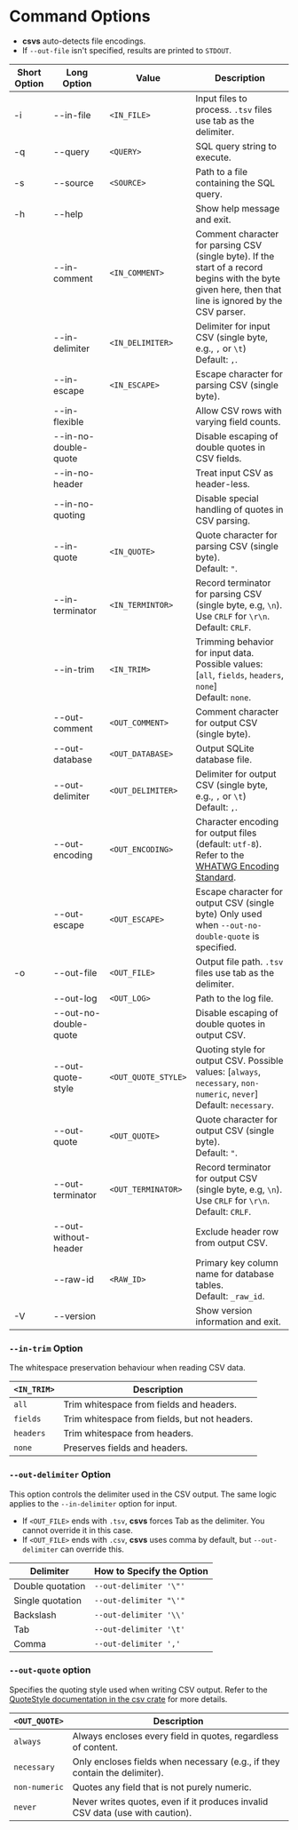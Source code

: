 # Command Options

- **csvs** auto-detects file encodings.
- If `--out-file` isn't specified, results are printed to `STDOUT`.

| Short Option | Long Option           | Value               | Description                                                                                                                                             |
|--------------|-----------------------|---------------------|---------------------------------------------------------------------------------------------------------------------------------------------------------|
| -i           | --in-file             | `<IN_FILE>`         | Input files to process. `.tsv` files use tab as the delimiter.                                                                                          |
| -q           | --query               | `<QUERY>`           | SQL query string to execute.                                                                                                                            |
| -s           | --source              | `<SOURCE>`          | Path to a file containing the SQL query.                                                                                                                |
| -h           | --help                |                     | Show help message and exit.                                                                                                                             |
|              | --in-comment          | `<IN_COMMENT>`      | Comment character for parsing CSV (single byte). If the start of a record begins with the byte given here, then that line is ignored by the CSV parser. |
|              | --in-delimiter        | `<IN_DELIMITER>`    | Delimiter for input CSV (single byte, e.g., `,` or `\t`)<br>Default: `,`.                                                                               |
|              | --in-escape           | `<IN_ESCAPE>`       | Escape character for parsing CSV (single byte).                                                                                                         |
|              | --in-flexible         |                     | Allow CSV rows with varying field counts.                                                                                                               |
|              | --in-no-double-quote  |                     | Disable escaping of double quotes in CSV fields.                                                                                                        |
|              | --in-no-header        |                     | Treat input CSV as header-less.                                                                                                                         |
|              | --in-no-quoting       |                     | Disable special handling of quotes in CSV parsing.                                                                                                      |
|              | --in-quote            | `<IN_QUOTE>`        | Quote character for parsing CSV (single byte).<br>Default: `"`.                                                                                         |
|              | --in-terminator       | `<IN_TERMINTOR>`    | Record terminator for parsing CSV (single byte, e.g, `\n`). Use `CRLF` for `\r\n`.<br>Default: `CRLF`.                                                  |
|              | --in-trim             | `<IN_TRIM>`         | Trimming behavior for input data. Possible values: [`all`, `fields`, `headers`, `none`]<br>Default: `none`.                                             |
|              | --out-comment         | `<OUT_COMMENT>`     | Comment character for output CSV (single byte).                                                                                                         |
|              | --out-database        | `<OUT_DATABASE>`    | Output SQLite database file.                                                                                                                            |
|              | --out-delimiter       | `<OUT_DELIMITER>`   | Delimiter for output CSV (single byte, e.g., `,` or `\t`)<br>Default: `,`.                                                                              |
|              | --out-encoding        | `<OUT_ENCODING>`    | Character encoding for output files (default: `utf-8`). Refer to the [WHATWG Encoding Standard](https://encoding.spec.whatwg.org/#names-and-labels).    |
|              | --out-escape          | `<OUT_ESCAPE>`      | Escape character for output CSV (single byte) Only used when `--out-no-double-quote` is specified.                                                      |
| -o           | --out-file            | `<OUT_FILE>`        | Output file path. `.tsv` files use tab as the delimiter.                                                                                                |
|              | --out-log             | `<OUT_LOG>`         | Path to the log file.                                                                                                                                   |
|              | --out-no-double-quote |                     | Disable escaping of double quotes in output CSV.                                                                                                        |
|              | --out-quote-style     | `<OUT_QUOTE_STYLE>` | Quoting style for output CSV. Possible values: [`always`, `necessary`, `non-numeric`, `never`]<br>Default: `necessary`.                                 |
|              | --out-quote           | `<OUT_QUOTE>`       | Quote character for output CSV (single byte).<br>Default: `"`.                                                                                          |
|              | --out-terminator      | `<OUT_TERMINATOR>`  | Record terminator for output CSV (single byte, e.g, `\n`). Use `CRLF` for `\r\n`.<br>Default: `CRLF`.                                                   |
|              | --out-without-header  |                     | Exclude header row from output CSV.                                                                                                                     |
|              | --raw-id              | `<RAW_ID>`          | Primary key column name for database tables.<br>Default: `_raw_id`.                                                                                     |
| -V           | --version             |                     | Show version information and exit.                                                                                                                      |

### `--in-trim` Option

The whitespace preservation behaviour when reading CSV data.

| `<IN_TRIM>` | Description                                   |
|-------------|-----------------------------------------------|
| `all`       | Trim whitespace from fields and headers.      |
| `fields`    | Trim whitespace from fields, but not headers. |
| `headers`   | Trim whitespace from headers.                 |
| `none`      | Preserves fields and headers.                 |

### `--out-delimiter` Option

This option controls the delimiter used in the CSV output. The same logic applies to the `--in-delimiter` option for
input.

- If `<OUT_FILE>` ends with `.tsv`, **csvs** forces Tab as the delimiter. You cannot override it in this case.
- If `<OUT_FILE>` ends with `.csv`, **csvs** uses comma by default, but `--out-delimiter` can override this.

| Delimiter        | How to Specify the Option |
|------------------|---------------------------|
| Double quotation | `--out-delimiter '\"'`    |
| Single quotation | `--out-delimiter "\'"`    |
| Backslash        | `--out-delimiter '\\'`    |
| Tab              | `--out-delimiter '\t'`    |
| Comma            | `--out-delimiter ','`     |

### `--out-quote` option

Specifies the quoting style used when writing CSV output. Refer to the
[QuoteStyle documentation in the csv crate](https://docs.rs/csv/latest/csv/enum.QuoteStyle.html) for more details.

| `<OUT_QUOTE>` | Description                                                                   |
|---------------|-------------------------------------------------------------------------------|
| `always`      | Always encloses every field in quotes, regardless of content.                 |
| `necessary`   | Only encloses fields when necessary (e.g., if they contain the delimiter).    |
| `non-numeric` | Quotes any field that is not purely numeric.                                  |
| `never`       | Never writes quotes, even if it produces invalid CSV data (use with caution). |
